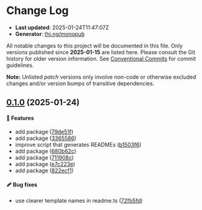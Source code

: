# Change Log

- **Last updated**: 2025-01-24T11:47:07Z
- **Generator**: [thi.ng/monopub](https://thi.ng/monopub)

All notable changes to this project will be documented in this file.
Only versions published since **2025-01-15** are listed here.
Please consult the Git history for older version information.
See [Conventional Commits](https://conventionalcommits.org/) for commit guidelines.

**Note:** Unlisted _patch_ versions only involve non-code or otherwise excluded changes
and/or version bumps of transitive dependencies.

## [0.1.0](https://github.com/jackdbd/rapido/tree/@jackdbd/scripts@0.1.0) (2025-01-24)

#### 🚀 Features

- add package ([79de51f](https://github.com/jackdbd/rapido/commit/79de51f))
- add package ([3365586](https://github.com/jackdbd/rapido/commit/3365586))
- improve script that generates READMEs ([b1503f6](https://github.com/jackdbd/rapido/commit/b1503f6))
- add package ([680b62c](https://github.com/jackdbd/rapido/commit/680b62c))
- add package ([711908c](https://github.com/jackdbd/rapido/commit/711908c))
- add package ([e7c223e](https://github.com/jackdbd/rapido/commit/e7c223e))
- add package ([822ecf1](https://github.com/jackdbd/rapido/commit/822ecf1))

#### 🩹 Bug fixes

- use clearer template names in readme.ts ([72fb5fd](https://github.com/jackdbd/rapido/commit/72fb5fd))
